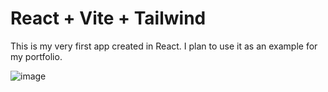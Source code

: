 # React + Vite + Tailwind

This is my very first app created in React. I plan to use it as an example for my portfolio.




![image](https://github.com/marsianjohncarter/github-react-example/assets/116607327/caed8b99-c1aa-4cb6-8114-e24fc87aa37d)
